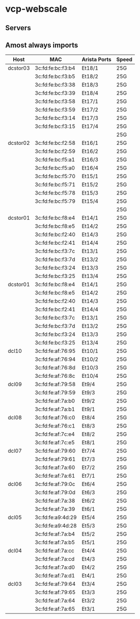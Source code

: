 # vcp-webscale
## Servers
## Amost always imports

| Host          | MAC                | Arista Ports    |   Speed  |
| ------------- | ------------------ | --------------- | -------- |
| dcstor03      | 3c:fd:fe:bc:f3:b4  |  Et18/1         |  25G     |
|               | 3c:fd:fe:bc:f3:b5  |  Et18/2         |  25G     |
|               | 3c:fd:fe:bc:f3:38  |  Et18/3         |  25G     |
|               | 3c:fd:fe:bc:f3:39  |  Et18/4         |  25G     |
|               | 3c:fd:fe:bc:f3:58  |  Et17/1         |  25G     |
|               | 3c:fd:fe:bc:f3:59  |  Et17/2         |  25G     |
|               | 3c:fd:fe:bc:f3:14  |  Et17/3         |  25G     |
|               | 3c:fd:fe:bc:f3:15  |  Et17/4         |  25G     |
|               |                    |                 |  25G     |
| dcstor02      | 3c:fd:fe:bc:f2:58  |  Et16/1         |  25G     |
|               | 3c:fd:fe:bc:f2:59  |  Et16/2         |  25G     |
|               | 3c:fd:fe:bc:f5:a1  |  Et16/3         |  25G     |
|               | 3c:fd:fe:bc:f5:a0  |  Et16/4         |  25G     |
|               | 3c:fd:fe:bc:f5:70  |  Et15/1         |  25G     |
|               | 3c:fd:fe:bc:f5:71  |  Et15/2         |  25G     |
|               | 3c:fd:fe:bc:f5:78  |  Et15/3         |  25G     |
|               | 3c:fd:fe:bc:f5:79  |  Et15/4         |  25G     |
|               |                    |                 |  25G     |
| dcstor01      | 3c:fd:fe:bc:f8:e4  |  Et14/1         |  25G     |
|               | 3c:fd:fe:bc:f8:e5  |  Et14/2         |  25G     |
|               | 3c:fd:fe:bc:f2:40  |  Et14/3         |  25G     |
|               | 3c:fd:fe:bc:f2:41  |  Et14/4         |  25G     |
|               | 3c:fd:fe:bc:f3:7c  |  Et13/1         |  25G     |
|               | 3c:fd:fe:bc:f3:7d  |  Et13/2         |  25G     |
|               | 3c:fd:fe:bc:f3:24  |  Et13/3         |  25G     |
|               | 3c:fd:fe:bc:f3:25  |  Et13/4         |  25G     |
| dcstor01      | 3c:fd:fe:bc:f8:e4  |  Et14/1         |  25G     |
|               | 3c:fd:fe:bc:f8:e5  |  Et14/2         |  25G     |
|               | 3c:fd:fe:bc:f2:40  |  Et14/3         |  25G     |
|               | 3c:fd:fe:bc:f2:41  |  Et14/4         |  25G     |
|               | 3c:fd:fe:bc:f3:7c  |  Et13/1         |  25G     |
|               | 3c:fd:fe:bc:f3:7d  |  Et13/2         |  25G     |
|               | 3c:fd:fe:bc:f3:24  |  Et13/3         |  25G     |
|               | 3c:fd:fe:bc:f3:25  |  Et13/4         |  25G     |
| dcl10         | 3c:fd:fe:af:76:95  |  Et10/1         |  25G     |
|               | 3c:fd:fe:af:76:94  |  Et10/2         |  25G     |
|               | 3c:fd:fe:af:76:8d  |  Et10/3         |  25G     |
|               | 3c:fd:fe:af:76:8c  |  Et10/4         |  25G     |
| dcl09         | 3c:fd:fe:af:79:58  |  Et9/4          |  25G     |
|               | 3c:fd:fe:af:79:59  |  Et9/3          |  25G     |
|               | 3c:fd:fe:af:7a:b0  |  Et9/2          |  25G     |
|               | 3c:fd:fe:af:7a:b1  |  Et9/1          |  25G     |
| dcl08         | 3c:fd:fe:af:76:c0  |  Et8/4          |  25G     |
|               | 3c:fd:fe:af:76:c1  |  Et8/3          |  25G     |
|               | 3c:fd:fe:af:7c:e4  |  Et8/2          |  25G     |
|               | 3c:fd:fe:af:7c:e5  |  Et8/1          |  25G     |
| dcl07         | 3c:fd:fe:af:79:60  |  Et7/4          |  25G     |
|               | 3c:fd:fe:af:79:61  |  Et7/3          |  25G     |
|               | 3c:fd:fe:af:7a:60  |  Et7/2          |  25G     |
|               | 3c:fd:fe:af:7a:61  |  Et7/1          |  25G     |
| dcl06         | 3c:fd:fe:af:79:0c  |  Et6/4          |  25G     |
|               | 3c:fd:fe:af:79:0d  |  Et6/3          |  25G     |
|               | 3c:fd:fe:af:7a:38  |  Et6/2          |  25G     |
|               | 3c:fd:fe:af:7a:39  |  Et6/1          |  25G     |
| dcl05         | 3c:fd:fe:a9:4d:29  |  Et5/4          |  25G     |
|               | 3c:fd:fe:a9:4d:28  |  Et5/3          |  25G     |
|               | 3c:fd:fe:af:7a:b4  |  Et5/2          |  25G     |
|               | 3c:fd:fe:af:7a:b5  |  Et5/1          |  25G     |
| dcl04         | 3c:fd:fe:af:7a:cc  |  Et4/4          |  25G     |
|               | 3c:fd:fe:af:7a:cd  |  Et4/3          |  25G     |
|               | 3c:fd:fe:af:7a:d0  |  Et4/2          |  25G     |
|               | 3c:fd:fe:af:7a:d1  |  Et4/1          |  25G     |
| dcl03         | 3c:fd:fe:af:79:64  |  Et3/4          |  25G     |
|               | 3c:fd:fe:af:79:65  |  Et3/3          |  25G     |
|               | 3c:fd:fe:af:7a:64  |  Et3/2          |  25G     |
|               | 3c:fd:fe:af:7a:65  |  Et3/1          |  25G     |


